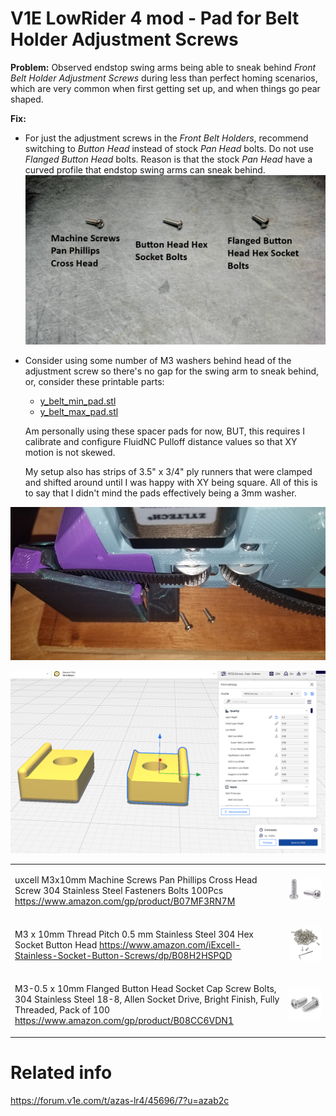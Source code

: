 # V1E LowRider 4 mod - Pad for Belt Holder Adjustment Screws

**Problem:**  Observed endstop swing arms being able to sneak behind _Front Belt Holder Adjustment Screws_ during less than perfect homing scenarios, which are very common when first getting set up, and when things go pear shaped.

**Fix:**  
- For just the adjustment screws in the _Front Belt Holders_, recommend switching to _Button Head_ instead of stock _Pan Head_ bolts.  Do not use _Flanged Button Head_ bolts.  Reason is that the stock _Pan Head_ have a curved profile that endstop swing arms can sneak behind. 
  ![](img/bolt-options-labeled.png)

- Consider using some number of M3 washers behind head of the adjustment screw so there's no gap for the swing arm to sneak behind, or, consider these printable parts:
  - [y_belt_min_pad.stl](./y_belt_min_pad.stl)
  - [y_belt_max_pad.stl](./y_belt_max_pad.stl)

  Am personally using these spacer pads for now, BUT, this requires I calibrate and configure FluidNC Pulloff distance values so that XY motion is not skewed.  
  
  My setup also has strips of 3.5" x 3/4" ply runners that were clamped and shifted around until I was happy with XY being square.  All of this is to say that I didn't mind the pads effectively being a 3mm washer.


![](img/irl.jpeg)

![](img/cura.png)


<table>
<tr>
<td>

uxcell M3x10mm Machine Screws Pan Phillips Cross Head Screw 304 Stainless Steel Fasteners Bolts 100Pcs
https://www.amazon.com/gp/product/B07MF3RN7M

</td>
<td>

![](img/m3x10mm_machine_screws_pan_phillips_cross_head.jpg)

</td>
</tr>
<tr>
<td>

M3 x 10mm Thread Pitch 0.5 mm Stainless Steel 304 Hex Socket Button Head
https://www.amazon.com/iExcell-Stainless-Socket-Button-Screws/dp/B08H2HSPQD

</td>
<td>

![](img/m3x10mm_button_head.jpg)

</td>
</tr>

<tr>
<td>

M3-0.5 x 10mm Flanged Button Head Socket Cap Screw Bolts, 304 Stainless Steel 18-8, Allen Socket Drive, Bright Finish, Fully Threaded, Pack of 100
https://www.amazon.com/gp/product/B08CC6VDN1

</td>

<td>

![](img/m3x10mm_flanged_button_head.jpg)

</td>
</tr>
</table>

# Related info

https://forum.v1e.com/t/azas-lr4/45696/7?u=azab2c
